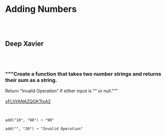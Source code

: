 # Adding Numbers
<br><br>
## Deep Xavier
<br><br>
### """Create a function that takes two number strings and returns their sum as a string.
Return "Invalid Operation" If either input is "" or null."""
<br><br>
[vFLhYANAZQGKTtxA2](https://edabit.com/challenge/vFLhYANAZQGKTtxA2)
<br><br>
```add("111", "111") ➞ "222"

add("10", "80") ➞ "90"

add("", "20") ➞ "Invalid Operation"
```

<br><br>
